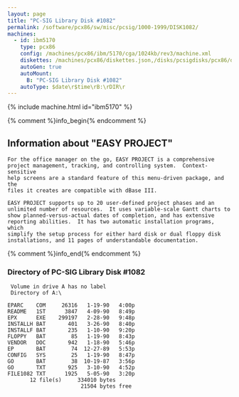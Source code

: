 ```yaml
---
layout: page
title: "PC-SIG Library Disk #1082"
permalink: /software/pcx86/sw/misc/pcsig/1000-1999/DISK1082/
machines:
  - id: ibm5170
    type: pcx86
    config: /machines/pcx86/ibm/5170/cga/1024kb/rev3/machine.xml
    diskettes: /machines/pcx86/diskettes.json,/disks/pcsigdisks/pcx86/diskettes.json
    autoGen: true
    autoMount:
      B: "PC-SIG Library Disk #1082"
    autoType: $date\r$time\rB:\rDIR\r
---
```


{% include machine.html id="ibm5170" %}

{% comment %}info_begin{% endcomment %}

## Information about "EASY PROJECT"

    For the office manager on the go, EASY PROJECT is a comprehensive
    project management, tracking, and controlling system.  Context-sensitive
    help screens are a standard feature of this menu-driven package, and the
    files it creates are compatible with dBase III.
    
    EASY PROJECT supports up to 20 user-defined project phases and an
    unlimited number of resources.  It uses variable-scale Gantt charts to
    show planned-versus-actual dates of completion, and has extensive
    reporting abilities.  It has two automatic installation programs, which
    simplify the setup process for either hard disk or dual floppy disk
    installations, and 11 pages of understandable documentation.
{% comment %}info_end{% endcomment %}


### Directory of PC-SIG Library Disk #1082

     Volume in drive A has no label
     Directory of A:\

    EPARC    COM     26316   1-19-90   4:00p
    README   1ST      3847   4-09-90   8:49p
    EPX      EXE    299197   2-28-90   9:48p
    INSTALLH BAT       401   3-26-90   8:40p
    INSTALLF BAT       235   1-10-90   9:20p
    FLOPPY   BAT        85   1-19-90   8:43p
    VENDOR   DOC       942   1-18-90   5:46p
    EP       BAT        74  12-27-89   5:53p
    CONFIG   SYS        25   1-19-90   8:47p
    GO       BAT        38  10-19-87   3:56p
    GO       TXT       925   3-10-90   4:52p
    FILE1082 TXT      1925   5-05-90   3:20p
           12 file(s)     334010 bytes
                           21504 bytes free
